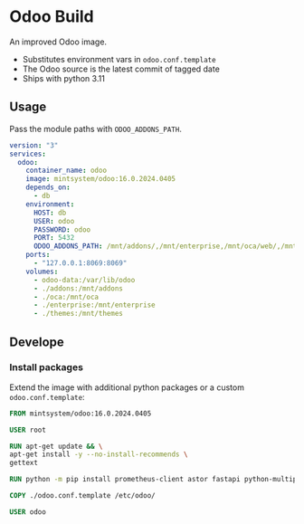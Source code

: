 # Odoo Build

An improved Odoo image.

- Substitutes environment vars in `odoo.conf.template`
- The Odoo source is the latest commit of tagged date
- Ships with python 3.11

## Usage

Pass the module paths with `ODOO_ADDONS_PATH`.

```yml
version: "3"
services:
  odoo:
    container_name: odoo
    image: mintsystem/odoo:16.0.2024.0405
    depends_on:
      - db
    environment:
      HOST: db
      USER: odoo
      PASSWORD: odoo
      PORT: 5432
      ODOO_ADDONS_PATH: /mnt/addons/,/mnt/enterprise,/mnt/oca/web/,/mnt/themes/
    ports:
      - "127.0.0.1:8069:8069"
    volumes:
      - odoo-data:/var/lib/odoo
      - ./addons:/mnt/addons
      - ./oca:/mnt/oca
      - ./enterprise:/mnt/enterprise
      - ./themes:/mnt/themes
```

## Develope

### Install packages

Extend the image with additional python packages or a custom `odoo.conf.template`:

```dockerfile
FROM mintsystem/odoo:16.0.2024.0405

USER root

RUN apt-get update && \
apt-get install -y --no-install-recommends \
gettext

RUN python -m pip install prometheus-client astor fastapi python-multipart ujson a2wsgi parse-accept-language pyjwt

COPY ./odoo.conf.template /etc/odoo/

USER odoo
```